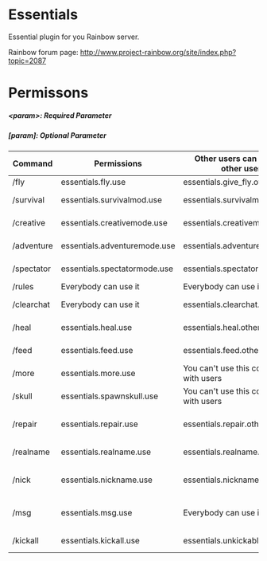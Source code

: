 # Essentials
Essential plugin for you Rainbow server.

Rainbow forum page: http://www.project-rainbow.org/site/index.php?topic=2087   

# Permissons

##### \<param\>: Required Parameter  
##### \[param\]: Optional Parameter

Command    | Permissions                  | Other users can use it on other users | Usage                            | Alias
-----------|------------------------------|---------------------------------------|----------------------------------|--------------
/fly       | essentials.fly.use           | essentials.give_fly.others            | /fly \[player\]                  |
/survival  | essentials.survivalmod.use   | essentials.survivalmode.other         | /survival \[player\]             |
/creative  | essentials.creativemode.use  | essentials.creativemode.other         | /creative \[player\]             |
/adventure | essentials.adventuremode.use | essentials.adventuremode.other        | /adventure \[player\]            |
/spectator | essentials.spectatormode.use | essentials.spectatormode.other        | /spectator \[player\]            |
/rules     | Everybody can use it         | Everybody can use it                  | /rules                           |
/clearchat | Everybody can use it         | essentials.clearchat.other            | /clearchat \[player\]            |
/heal      | essentials.heal.use          | essentials.heal.other                 | /heal \[player\]                 |
/feed      | essentials.feed.use          | essentials.feed.other                 | /feed \[player\]                 | eat
/more      | essentials.more.use          | You can't use this command with users | /more                            |
/skull     | essentials.spawnskull.use    | You can't use this command with users | /skull \<owner\>                 |
/repair    | essentials.repair.use        | essentials.repair.other               | /repair \[all\|hand\] \[player\] | fix
/realname  | essentials.realname.use      | essentials.realname.other             | /realname \[player\]             |
/nick      | essentials.nickname.use      | essentials.nickname.other             | /nick \[player\] \<nick\|off\>   | nickname
/msg       | essentials.msg.use           | Everybody can use it                  | /msg \<player\> \<message\>      | t, m, tell, whisper
/kickall   | essentials.kickall.use       | essentials.unkickable                 | /kickall \<reason\>              |
